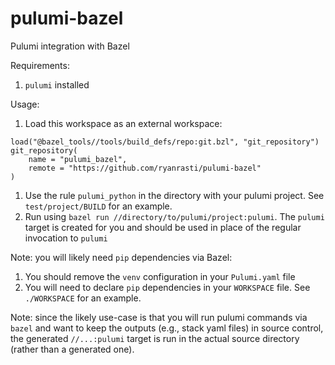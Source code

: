 # pulumi-bazel
Pulumi integration with Bazel

Requirements:
1. `pulumi` installed

Usage:
1. Load this workspace as an external workspace:
```
load("@bazel_tools//tools/build_defs/repo:git.bzl", "git_repository")
git_repository(
    name = "pulumi_bazel",
    remote = "https://github.com/ryanrasti/pulumi-bazel"
)
```
1. Use the rule `pulumi_python` in the directory with your pulumi project. See `test/project/BUILD` for an example.
1. Run using `bazel run //directory/to/pulumi/project:pulumi`. The `pulumi` target is created for you and should be used in place of the regular invocation to `pulumi`

Note: you will likely need `pip` dependencies via Bazel:
1. You should remove the `venv` configuration in your `Pulumi.yaml` file
1. You will need to declare `pip` dependencies in your `WORKSPACE` file. See `./WORKSPACE` for an example.

Note: since the likely use-case is that you will run pulumi commands via `bazel` and
want to keep the outputs (e.g., stack yaml files) in source control, the generated
`//...:pulumi` target is run in the actual source directory (rather than a generated one).

